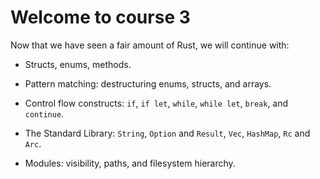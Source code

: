 # Welcome to course 3

Now that we have seen a fair amount of Rust, we will continue with:

* Structs, enums, methods.

* Pattern matching: destructuring enums, structs, and arrays.

* Control flow constructs: `if`, `if let`, `while`, `while let`, `break`, and
  `continue`.

* The Standard Library: `String`, `Option` and `Result`, `Vec`, `HashMap`, `Rc`
  and `Arc`.

* Modules: visibility, paths, and filesystem hierarchy.
